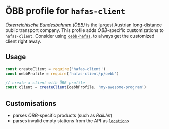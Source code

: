 # ÖBB profile for `hafas-client`

[*Österreichische Bundesbahnen (ÖBB)*](https://en.wikipedia.org/wiki/Austrian_Federal_Railways) is the largest Austrian long-distance public transport company. This profile adds *ÖBB*-specific customizations to `hafas-client`. Consider using [`oebb-hafas`](https://github.com/juliuste/oebb-hafas#oebb-hafas), to always get the customized client right away.

## Usage

```js
const createClient = require('hafas-client')
const oebbProfile = require('hafas-client/p/oebb')

// create a client with ÖBB profile
const client = createClient(oebbProfile, 'my-awesome-program')
```


## Customisations

- parses *ÖBB*-specific products (such as *RailJet*)
- parses invalid empty stations from the API as [`location`](https://github.com/public-transport/friendly-public-transport-format/blob/1.1.1/spec/readme.md#location-objects)s
